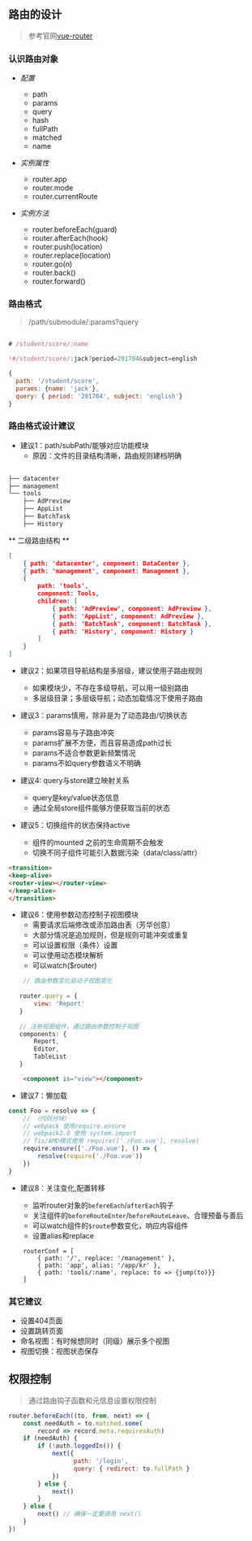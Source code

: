 ## 路由的设计

> 参考官网[vue-router](https://router.vuejs.org/zh-cn/)

### 认识路由对象

- *配置*
  - path
  - params
  - query
  - hash
  - fullPath
  - matched
  - name

- *实例属性*

  - router.app
  - router.mode
  - router.currentRoute


- *实例方法*

  - router.beforeEach(guard)
  - router.afterEach(hook)
  - router.push(location)
  - router.replace(location)
  - router.go(n)
  - router.back()
  - router.forward()

### 路由格式

> /path/submodule/:params?query



```js

# /student/score/:name

!#/student/score/:jack?period=201704&subject=english

{ 
  path: '/student/score',
  params: {name: 'jack'},
  query: { period: '201704', subject: 'english'}
}
```




### 路由格式设计建议

- 建议1：path/subPath/能够对应功能模块
    - 原因：文件的目录结构清晰，路由规则建档明确


```sh
  
├── datacenter
├── management
└── tools
    ├── AdPreview
    ├── AppList
    ├── BatchTask
    ├── History
```

** 二级路由结构 **

```json
[
    { path: 'datacenter', component: DataCenter },
    { path: 'management', component: Management },
    {
        path: 'tools',
        component: Tools,
        children: [
            { path: 'AdPreview', component: AdPreview },
            { path: 'AppList', component: AdPreview },
            { path: 'BatchTask', component: BatchTask },
            { path: 'History', component: History }
        ]
    }
]
```

- 建议2：如果项目导航结构是多层级，建议使用子路由规则
    - 如果模块少，不存在多级导航，可以用一级别路由
    - 多层级目录；多层级导航；动态加载情况下使用子路由
    
- 建议3：params慎用，除非是为了动态路由/切换状态
    - params容易与子路由冲突
    - params扩展不方便，而且容易造成path过长
    - params不适合参数更新频繁情况
    - params不如query参数语义不明确

- 建议4: query与store建立映射关系
    
    - query是key/value状态信息
    - 通过全局store组件能够方便获取当前的状态

- 建议5：切换组件的状态保持active

    - 组件的mounted 之前的生命周期不会触发
    - 切换不同子组件可能引入数据污染（data/class/attr）


```html
<transition>
<keep-alive>
<router-view></router-view>
</keep-alive>
</transition>
```

- 建议6：使用参数动态控制子视图模块
    - 需要请求后端修改或添加路由表（芳华创意）
    - 大部分情况是追加规则，但是规则可能冲突或重复
    - 可以设置权限（条件）设置
    - 可以使用动态模块解析
    - 可以watch($router)

```js
    // 路由参数变化驱动子视图变化
    
   router.query = {
       view: 'Report'
   }
   
   // 注册视图组件，通过路由参数控制子视图
   components: {
       Report,
       Editor,
       TableList
   }
```

```html
    <component is="view"></component>
```

- 建议7：懒加载


```js
const Foo = resolve => {
    // （代码分块）
    // webpack 使用require.ensure
    // webpack2.0 使用 system.import
    // fis/AMD模式使用 require(['./Foo.vue'], resolve)
    require.ensure(['./Foo.vue'], () => {
        resolve(require('./Foo.vue'))
    })
}
```

- 建议8：关注变化,配置转移

    - 监听router对象的`befereEach`/`afterEach`钩子
    - 关注组件的`beforeRouteEnter`/`beforeRouteLeave`、合理预备与善后
    - 可以watch组件的`$route`参数变化，响应内容组件
    - 设置alias和replace

```
    routerConf = [
        { path: '/', replace: '/management' },
        { path: 'app', alias: '/app/kr' },
        { path: 'tools/:name', replace: to => {jump(to)}}
    ]
```


### 其它建议

- 设置404页面
- 设置跳转页面
- 命名视图：有时候想同时（同级）展示多个视图
- 视图切换：视图状态保存


## 权限控制

> 通过路由钩子函数和元信息设置权限控制


```js
router.beforeEach((to, from, next) => {
    const needAuth = to.matched.some(
        record => record.meta.requiresAuth)
    if (needAuth) {
        if (!auth.loggedIn()) {
            next({
                  path: '/login',
                  query: { redirect: to.fullPath }
            })
        } else {
            next()
        }
    } else {
        next() // 确保一定要调用 next()
    }
})
```
